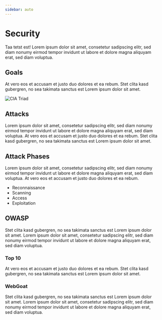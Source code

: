 ```yaml
---
sidebar: auto
---
```


# Security

Taa
tetst
est! Lorem ipsum dolor sit amet, consetetur sadipscing elitr, sed diam nonumy eirmod tempor invidunt ut labore et dolore magna aliquyam erat, sed diam voluptua.

## Goals

At vero eos et accusam et justo duo dolores et ea rebum.
Stet clita kasd gubergren, no sea takimata sanctus est Lorem ipsum dolor sit amet.

![CIA Triad](./cia-triad.png "CIA Triad")

## Attacks

Lorem ipsum dolor sit amet, consetetur sadipscing elitr, sed diam nonumy eirmod tempor invidunt ut labore et dolore magna aliquyam erat, sed diam voluptua.
At vero eos et accusam et justo duo dolores et ea rebum.
Stet clita kasd gubergren, no sea takimata sanctus est Lorem ipsum dolor sit amet.

## Attack Phases

Lorem ipsum dolor sit amet, consetetur sadipscing elitr, sed diam nonumy eirmod tempor invidunt ut labore et dolore magna aliquyam erat, sed diam voluptua.
At vero eos et accusam et justo duo dolores et ea rebum.

- Reconnaissance
- Scanning
- Access
- Exploitation

## OWASP

Stet clita kasd gubergren, no sea takimata sanctus est Lorem ipsum dolor sit amet.
Lorem ipsum dolor sit amet, consetetur sadipscing elitr, sed diam nonumy eirmod tempor invidunt ut labore et dolore magna aliquyam erat, sed diam voluptua.

### Top 10

At vero eos et accusam et justo duo dolores et ea rebum.
Stet clita kasd gubergren, no sea takimata sanctus est Lorem ipsum dolor sit amet.

### WebGoat

Stet clita kasd gubergren, no sea takimata sanctus est Lorem ipsum dolor sit amet.
Lorem ipsum dolor sit amet, consetetur sadipscing elitr, sed diam nonumy eirmod tempor invidunt ut labore et dolore magna aliquyam erat, sed diam voluptua.
